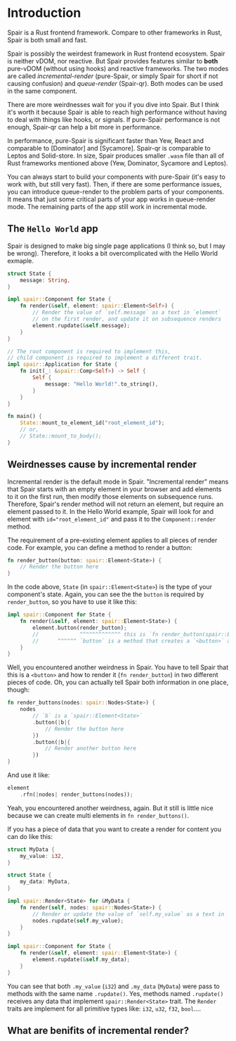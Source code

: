 # Introduction

Spair is a Rust frontend framework. Compare to other frameworks in Rust, Spair is both small and fast.

Spair is possibly the weirdest framework in Rust frontend ecosystem. Spair is neither vDOM, nor reactive. But Spair provides features similar to **both** pure-vDOM (without using hooks) and reactive frameworks. The two modes are called *incremental-render* (pure-Spair, or simply Spair for short if not causing confusion) and *queue-render* (Spair-qr). Both modes can be used in the same component.

There are more weirdnesses wait for you if you dive into Spair. But I think it's worth it because Spair is able to reach high performance without having to deal with things like hooks, or signals. If pure-Spair performance is not enough, Spair-qr can help a bit more in performance.

In performance, pure-Spair is significant faster than Yew, React and comparable to [Dominator] and [Sycamore]. Spair-qr is comparable to Leptos and Solid-store. In size, Spair produces smaller `.wasm` file than all of Rust frameworks mentioned above (Yew, Dominator, Sycamore and Leptos).

You can always start to build your components with pure-Spair (it's easy to work with, but still very fast). Then, if there are some performance issues, you can introduce queue-render to the problem parts of your components. It means that just some critical parts of your app works in queue-render mode. The remaining parts of the app still work in incremental mode.

## The `Hello World` app

Spair is designed to make big single page applications (I think so, but I may be wrong). Therefore, it looks a bit overcomplicated with the Hello World exmaple.
```rust
struct State {
    message: String,
}

impl spair::Component for State {
    fn render(&self, element: spair::Element<Self>) {
        // Render the value of `self.message` as a text in `element`
        // on the first render, and update it on subsequence renders
        element.rupdate(&self.message);
    }
}

// The root component is required to implement this,
// child component is required to implement a different trait.
impl spair::Application for State {
    fn init(_: &spair::Comp<Self>) -> Self {
        Self {
            message: "Hello World!".to_string(),
        }
    }
}

fn main() {
    State::mount_to_element_id("root_element_id");
    // or,
    // State::mount_to_body();
}
```

## Weirdnesses cause by incremental render

Incremental render is the default mode in Spair. "Incremental render" means that Spair starts with an empty element in your browser and add elements to it on the first run, then modify those elements on subsequence runs. Therefore, Spair's render method will not return an element, but require an element passed to it. In the Hello World example, Spair will look for and element with `id="root_element_id"` and pass it to the `Component::render` method.

The requirement of a pre-existing element applies to all pieces of render code. For example, you can define a method to render a button:
```rust
fn render_button(button: spair::Element<State>) {
    // Render the button here
}
```
In the code above, `State` (in `spair::Element<State>`) is the type of your component's state. Again, you can see the the `button` is required by `render_button`, so you have to use it like this:
```rust
impl spair::Component for State {
    fn render(&self, element: spair::Element<State>) {
        element.button(render_button);
        //             ^^^^^^^^^^^^^ this is `fn render_button(spair::Element<State>)`
        //      ^^^^^^ `button` is a method that creates a `<button>` as a child of `element`
    }
}
```
Well, you encountered another weirdness in Spair. You have to tell Spair that this is a `<button>` and how to render it (`fn render_button`) in two different pieces of code. Oh, you can actually tell Spair both information in one place, though:
```rust
fn render_buttons(nodes: spair::Nodes<State>) {
    nodes
        // `b` is a `spair::Element<State>`
        .button(|b|{
            // Render the button here
        })
        .button(|b|{
            // Render another button here
        })
}
```
And use it like:
```rust
element
    .rfn(|nodes| render_buttons(nodes));
```
Yeah, you encountered another weirdness, again. But it still is little nice because we can create multi elements in `fn render_buttons()`.

If you has a piece of data that you want to create a render for content you can do like this:
```rust
struct MyData {
    my_value: i32,
}

struct State {
    my_data: MyData,
}

impl spair::Render<State> for &MyData {
    fn render(self, nodes: spair::Nodes<State>) {
        // Render or update the value of `self.my_value` as a text in `nodes` 
        nodes.rupdate(self.my_value);
    }
}

impl spair::Component for State {
    fn render(&self, element: spair::Element<State>) {
        element.rupdate(&self.my_data);
    }
}

```
You can see that both `.my_value` (`i32`) and `.my_data` (`MyData`) were pass to methods with the same name `.rupdate()`. Yes, methods named `.rupdate()` receives any data that implement `spair::Render<State>` trait. The `Render` traits are implement for all primitive types like: `i32`, `u32`, `f32`, `bool`....

## What are benifits of incremental render?

